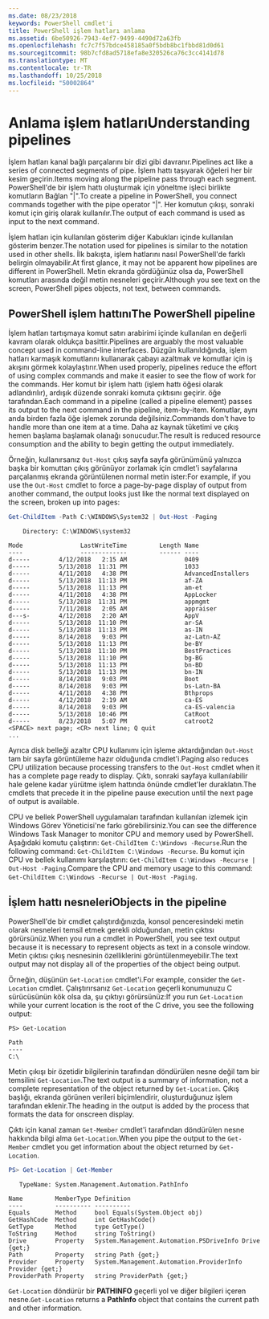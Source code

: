 ```yaml
---
ms.date: 08/23/2018
keywords: PowerShell cmdlet'i
title: PowerShell işlem hatları anlama
ms.assetid: 6be50926-7943-4ef7-9499-4490d72a63fb
ms.openlocfilehash: fc7c7f57bdce458185a0f5bdb8bc1fbbd81d0d61
ms.sourcegitcommit: 98b7cfd8ad5718efa8e320526ca76c3cc4141d78
ms.translationtype: MT
ms.contentlocale: tr-TR
ms.lasthandoff: 10/25/2018
ms.locfileid: "50002864"
---
```

# <a name="understanding-pipelines"></a><span data-ttu-id="32835-103">Anlama işlem hatları</span><span class="sxs-lookup"><span data-stu-id="32835-103">Understanding pipelines</span></span>

<span data-ttu-id="32835-104">İşlem hatları kanal bağlı parçalarını bir dizi gibi davranır.</span><span class="sxs-lookup"><span data-stu-id="32835-104">Pipelines act like a series of connected segments of pipe.</span></span> <span data-ttu-id="32835-105">İşlem hattı taşıyarak öğeleri her bir kesim geçirin.</span><span class="sxs-lookup"><span data-stu-id="32835-105">Items moving along the pipeline pass through each segment.</span></span> <span data-ttu-id="32835-106">PowerShell'de bir işlem hattı oluşturmak için yöneltme işleci birlikte komutların Bağlan "|".</span><span class="sxs-lookup"><span data-stu-id="32835-106">To create a pipeline in PowerShell, you connect commands together with the pipe operator "|".</span></span> <span data-ttu-id="32835-107">Her komutun çıkışı, sonraki komut için giriş olarak kullanılır.</span><span class="sxs-lookup"><span data-stu-id="32835-107">The output of each command is used as input to the next command.</span></span>

<span data-ttu-id="32835-108">İşlem hatları için kullanılan gösterim diğer Kabukları içinde kullanılan gösterim benzer.</span><span class="sxs-lookup"><span data-stu-id="32835-108">The notation used for pipelines is similar to the notation used in other shells.</span></span> <span data-ttu-id="32835-109">İlk bakışta, işlem hatlarını nasıl PowerShell'de farklı belirgin olmayabilir.</span><span class="sxs-lookup"><span data-stu-id="32835-109">At first glance, it may not be apparent how pipelines are different in PowerShell.</span></span> <span data-ttu-id="32835-110">Metin ekranda gördüğünüz olsa da, PowerShell komutları arasında değil metin nesneleri geçirir.</span><span class="sxs-lookup"><span data-stu-id="32835-110">Although you see text on the screen, PowerShell pipes objects, not text, between commands.</span></span>

## <a name="the-powershell-pipeline"></a><span data-ttu-id="32835-111">PowerShell işlem hattını</span><span class="sxs-lookup"><span data-stu-id="32835-111">The PowerShell pipeline</span></span>

<span data-ttu-id="32835-112">İşlem hatları tartışmaya komut satırı arabirimi içinde kullanılan en değerli kavram olarak oldukça basittir.</span><span class="sxs-lookup"><span data-stu-id="32835-112">Pipelines are arguably the most valuable concept used in command-line interfaces.</span></span> <span data-ttu-id="32835-113">Düzgün kullanıldığında, işlem hatları karmaşık komutlarını kullanarak çabayı azaltmak ve komutlar için iş akışını görmek kolaylaştırır.</span><span class="sxs-lookup"><span data-stu-id="32835-113">When used properly, pipelines reduce the effort of using complex commands and make it easier to see the flow of work for the commands.</span></span> <span data-ttu-id="32835-114">Her komut bir işlem hattı (işlem hattı öğesi olarak adlandırılır), ardışık düzende sonraki komuta çıktısını geçirir. öğe tarafından.</span><span class="sxs-lookup"><span data-stu-id="32835-114">Each command in a pipeline (called a pipeline element) passes its output to the next command in the pipeline, item-by-item.</span></span> <span data-ttu-id="32835-115">Komutlar, aynı anda birden fazla öğe işlemek zorunda değilsiniz.</span><span class="sxs-lookup"><span data-stu-id="32835-115">Commands don't have to handle more than one item at a time.</span></span> <span data-ttu-id="32835-116">Daha az kaynak tüketimi ve çıkış hemen başlama başlamak olanağı sonucudur.</span><span class="sxs-lookup"><span data-stu-id="32835-116">The result is reduced resource consumption and the ability to begin getting the output immediately.</span></span>

<span data-ttu-id="32835-117">Örneğin, kullanırsanız `Out-Host` çıkış sayfa sayfa görünümünü yalnızca başka bir komuttan çıkış görünüyor zorlamak için cmdlet'i sayfalarına parçalanmış ekranda görüntülenen normal metin ister:</span><span class="sxs-lookup"><span data-stu-id="32835-117">For example, if you use the `Out-Host` cmdlet to force a page-by-page display of output from another command, the output looks just like the normal text displayed on the screen, broken up into pages:</span></span>

```powershell
Get-ChildItem -Path C:\WINDOWS\System32 | Out-Host -Paging
```

```Output
    Directory: C:\WINDOWS\system32

Mode                LastWriteTime         Length Name
----                -------------         ------ ----
d-----        4/12/2018   2:15 AM                0409
d-----        5/13/2018  11:31 PM                1033
d-----        4/11/2018   4:38 PM                AdvancedInstallers
d-----        5/13/2018  11:13 PM                af-ZA
d-----        5/13/2018  11:13 PM                am-et
d-----        4/11/2018   4:38 PM                AppLocker
d-----        5/13/2018  11:31 PM                appmgmt
d-----        7/11/2018   2:05 AM                appraiser
d---s-        4/12/2018   2:20 AM                AppV
d-----        5/13/2018  11:10 PM                ar-SA
d-----        5/13/2018  11:13 PM                as-IN
d-----        8/14/2018   9:03 PM                az-Latn-AZ
d-----        5/13/2018  11:13 PM                be-BY
d-----        5/13/2018  11:10 PM                BestPractices
d-----        5/13/2018  11:10 PM                bg-BG
d-----        5/13/2018  11:13 PM                bn-BD
d-----        5/13/2018  11:13 PM                bn-IN
d-----        8/14/2018   9:03 PM                Boot
d-----        8/14/2018   9:03 PM                bs-Latn-BA
d-----        4/11/2018   4:38 PM                Bthprops
d-----        4/12/2018   2:19 AM                ca-ES
d-----        8/14/2018   9:03 PM                ca-ES-valencia
d-----        5/13/2018  10:46 PM                CatRoot
d-----        8/23/2018   5:07 PM                catroot2
<SPACE> next page; <CR> next line; Q quit
...
```

<span data-ttu-id="32835-118">Ayrıca disk belleği azaltır CPU kullanımı için işleme aktardığından `Out-Host` tam bir sayfa görüntüleme hazır olduğunda cmdlet'i.</span><span class="sxs-lookup"><span data-stu-id="32835-118">Paging also reduces CPU utilization because processing transfers to the `Out-Host` cmdlet when it has a complete page ready to display.</span></span> <span data-ttu-id="32835-119">Çıktı, sonraki sayfaya kullanılabilir hale gelene kadar yürütme işlem hattında önünde cmdlet'ler duraklatın.</span><span class="sxs-lookup"><span data-stu-id="32835-119">The cmdlets that precede it in the pipeline pause execution until the next page of output is available.</span></span>

<span data-ttu-id="32835-120">CPU ve bellek PowerShell uygulamaları tarafından kullanılan izlemek için Windows Görev Yöneticisi'ne farkı görebilirsiniz.</span><span class="sxs-lookup"><span data-stu-id="32835-120">You can see the difference Windows Task Manager to monitor CPU and memory used by PowerShell.</span></span> <span data-ttu-id="32835-121">Aşağıdaki komutu çalıştırın: `Get-ChildItem C:\Windows -Recurse`.</span><span class="sxs-lookup"><span data-stu-id="32835-121">Run the following command: `Get-ChildItem C:\Windows -Recurse`.</span></span> <span data-ttu-id="32835-122">Bu komut için CPU ve bellek kullanımı karşılaştırın: `Get-ChildItem C:\Windows -Recurse | Out-Host -Paging`.</span><span class="sxs-lookup"><span data-stu-id="32835-122">Compare the CPU and memory usage to this command: `Get-ChildItem C:\Windows -Recurse | Out-Host -Paging`.</span></span>

## <a name="objects-in-the-pipeline"></a><span data-ttu-id="32835-123">İşlem hattı nesneleri</span><span class="sxs-lookup"><span data-stu-id="32835-123">Objects in the pipeline</span></span>

<span data-ttu-id="32835-124">PowerShell'de bir cmdlet çalıştırdığınızda, konsol penceresindeki metin olarak nesneleri temsil etmek gerekli olduğundan, metin çıktısı görürsünüz.</span><span class="sxs-lookup"><span data-stu-id="32835-124">When you run a cmdlet in PowerShell, you see text output because it is necessary to represent objects as text in a console window.</span></span> <span data-ttu-id="32835-125">Metin çıktısı çıkış nesnesinin özelliklerini görüntülenmeyebilir.</span><span class="sxs-lookup"><span data-stu-id="32835-125">The text output may not display all of the properties of the object being output.</span></span>

<span data-ttu-id="32835-126">Örneğin, düşünün `Get-Location` cmdlet'i.</span><span class="sxs-lookup"><span data-stu-id="32835-126">For example, consider the `Get-Location` cmdlet.</span></span> <span data-ttu-id="32835-127">Çalıştırırsanız `Get-Location` geçerli konumunuzu C sürücüsünün kök olsa da, şu çıktıyı görürsünüz:</span><span class="sxs-lookup"><span data-stu-id="32835-127">If you run `Get-Location` while your current location is the root of the C drive, you see the following output:</span></span>

```
PS> Get-Location

Path
----
C:\
```

<span data-ttu-id="32835-128">Metin çıkışı bir özetidir bilgilerinin tarafından döndürülen nesne değil tam bir temsilini `Get-Location`.</span><span class="sxs-lookup"><span data-stu-id="32835-128">The text output is a summary of information, not a complete representation of the object returned by `Get-Location`.</span></span> <span data-ttu-id="32835-129">Çıkış başlığı, ekranda görünen verileri biçimlendirir, oluşturduğunuz işlem tarafından eklenir.</span><span class="sxs-lookup"><span data-stu-id="32835-129">The heading in the output is added by the process that formats the data for onscreen display.</span></span>

<span data-ttu-id="32835-130">Çıktı için kanal zaman `Get-Member` cmdlet'i tarafından döndürülen nesne hakkında bilgi alma `Get-Location`.</span><span class="sxs-lookup"><span data-stu-id="32835-130">When you pipe the output to the `Get-Member` cmdlet you get information about the object returned by `Get-Location`.</span></span>

```powershell
PS> Get-Location | Get-Member
```

```Output
   TypeName: System.Management.Automation.PathInfo

Name         MemberType Definition
----         ---------- ----------
Equals       Method     bool Equals(System.Object obj)
GetHashCode  Method     int GetHashCode()
GetType      Method     type GetType()
ToString     Method     string ToString()
Drive        Property   System.Management.Automation.PSDriveInfo Drive {get;}
Path         Property   string Path {get;}
Provider     Property   System.Management.Automation.ProviderInfo Provider {get;}
ProviderPath Property   string ProviderPath {get;}
```

<span data-ttu-id="32835-131">`Get-Location` döndürür bir **PATHINFO** geçerli yol ve diğer bilgileri içeren nesne.</span><span class="sxs-lookup"><span data-stu-id="32835-131">`Get-Location` returns a **PathInfo** object that contains the current path and other information.</span></span>
